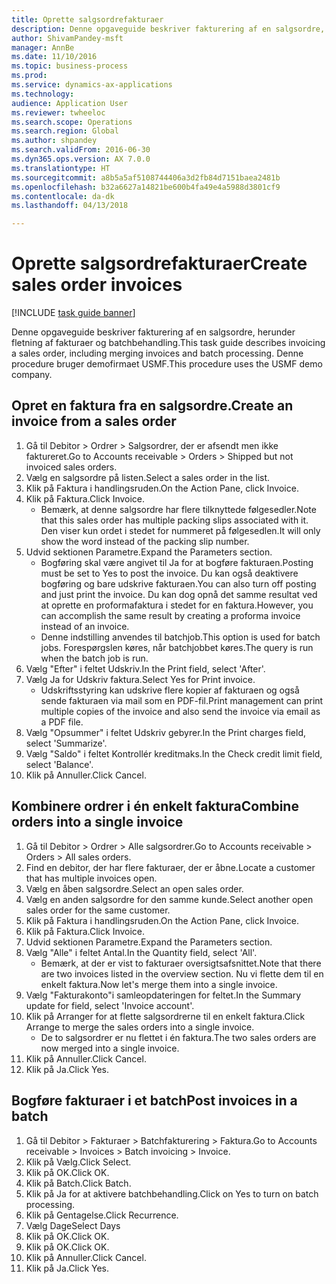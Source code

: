 ```yaml
--- 
title: Oprette salgsordrefakturaer
description: Denne opgaveguide beskriver fakturering af en salgsordre, herunder fletning af fakturaer og batchbehandling.
author: ShivamPandey-msft
manager: AnnBe
ms.date: 11/10/2016
ms.topic: business-process
ms.prod: 
ms.service: dynamics-ax-applications
ms.technology: 
audience: Application User
ms.reviewer: twheeloc
ms.search.scope: Operations
ms.search.region: Global
ms.author: shpandey
ms.search.validFrom: 2016-06-30
ms.dyn365.ops.version: AX 7.0.0
ms.translationtype: HT
ms.sourcegitcommit: a8b5a5af5108744406a3d2fb84d7151baea2481b
ms.openlocfilehash: b32a6627a14821be600b4fa49e4a5988d3801cf9
ms.contentlocale: da-dk
ms.lasthandoff: 04/13/2018

---
```

# <a name="create-sales-order-invoices"></a><span data-ttu-id="67cd3-103">Oprette salgsordrefakturaer</span><span class="sxs-lookup"><span data-stu-id="67cd3-103">Create sales order invoices</span></span>

[!INCLUDE [task guide banner](../../includes/task-guide-banner.md)]

<span data-ttu-id="67cd3-104">Denne opgaveguide beskriver fakturering af en salgsordre, herunder fletning af fakturaer og batchbehandling.</span><span class="sxs-lookup"><span data-stu-id="67cd3-104">This task guide describes invoicing a sales order, including merging invoices and batch processing.</span></span> <span data-ttu-id="67cd3-105">Denne procedure bruger demofirmaet USMF.</span><span class="sxs-lookup"><span data-stu-id="67cd3-105">This procedure uses the USMF demo company.</span></span>


## <a name="create-an-invoice-from-a-sales-order"></a><span data-ttu-id="67cd3-106">Opret en faktura fra en salgsordre.</span><span class="sxs-lookup"><span data-stu-id="67cd3-106">Create an invoice from a sales order</span></span>
1. <span data-ttu-id="67cd3-107">Gå til Debitor > Ordrer > Salgsordrer, der er afsendt men ikke faktureret.</span><span class="sxs-lookup"><span data-stu-id="67cd3-107">Go to Accounts receivable > Orders > Shipped but not invoiced sales orders.</span></span>
2. <span data-ttu-id="67cd3-108">Vælg en salgsordre på listen.</span><span class="sxs-lookup"><span data-stu-id="67cd3-108">Select a sales order in the list.</span></span> 
3. <span data-ttu-id="67cd3-109">Klik på Faktura i handlingsruden.</span><span class="sxs-lookup"><span data-stu-id="67cd3-109">On the Action Pane, click Invoice.</span></span>
4. <span data-ttu-id="67cd3-110">Klik på Faktura.</span><span class="sxs-lookup"><span data-stu-id="67cd3-110">Click Invoice.</span></span>
    * <span data-ttu-id="67cd3-111">Bemærk, at denne salgsordre har flere tilknyttede følgesedler.</span><span class="sxs-lookup"><span data-stu-id="67cd3-111">Note that this sales order has multiple packing slips associated with it.</span></span> <span data-ttu-id="67cd3-112">Den viser kun ordet <multiple> i stedet for nummeret på følgesedlen.</span><span class="sxs-lookup"><span data-stu-id="67cd3-112">It will only show the word <multiple> instead of the packing slip number.</span></span>  
5. <span data-ttu-id="67cd3-113">Udvid sektionen Parametre.</span><span class="sxs-lookup"><span data-stu-id="67cd3-113">Expand the Parameters section.</span></span>
    * <span data-ttu-id="67cd3-114">Bogføring skal være angivet til Ja for at bogføre fakturaen.</span><span class="sxs-lookup"><span data-stu-id="67cd3-114">Posting must be set to Yes to post the invoice.</span></span> <span data-ttu-id="67cd3-115">Du kan også deaktivere bogføring og bare udskrive fakturaen.</span><span class="sxs-lookup"><span data-stu-id="67cd3-115">You can also turn off posting and just print the invoice.</span></span> <span data-ttu-id="67cd3-116">Du kan dog opnå det samme resultat ved at oprette en proformafaktura i stedet for en faktura.</span><span class="sxs-lookup"><span data-stu-id="67cd3-116">However, you can accomplish the same result by creating a proforma invoice instead of an invoice.</span></span>  
    * <span data-ttu-id="67cd3-117">Denne indstilling anvendes til batchjob.</span><span class="sxs-lookup"><span data-stu-id="67cd3-117">This option is used for batch jobs.</span></span> <span data-ttu-id="67cd3-118">Forespørgslen køres, når batchjobbet køres.</span><span class="sxs-lookup"><span data-stu-id="67cd3-118">The query is run when the batch job is run.</span></span>    
6. <span data-ttu-id="67cd3-119">Vælg "Efter" i feltet Udskriv.</span><span class="sxs-lookup"><span data-stu-id="67cd3-119">In the Print field, select 'After'.</span></span>
7. <span data-ttu-id="67cd3-120">Vælg Ja for Udskriv faktura.</span><span class="sxs-lookup"><span data-stu-id="67cd3-120">Select Yes for Print invoice.</span></span>
    * <span data-ttu-id="67cd3-121">Udskriftsstyring kan udskrive flere kopier af fakturaen og også sende fakturaen via mail som en PDF-fil.</span><span class="sxs-lookup"><span data-stu-id="67cd3-121">Print management can print  multiple copies of the invoice and also send the invoice via email as a PDF file.</span></span>  
8. <span data-ttu-id="67cd3-122">Vælg "Opsummer" i feltet Udskriv gebyrer.</span><span class="sxs-lookup"><span data-stu-id="67cd3-122">In the Print charges field, select 'Summarize'.</span></span>
9. <span data-ttu-id="67cd3-123">Vælg "Saldo" i feltet Kontrollér kreditmaks.</span><span class="sxs-lookup"><span data-stu-id="67cd3-123">In the Check credit limit field, select 'Balance'.</span></span>
10. <span data-ttu-id="67cd3-124">Klik på Annuller.</span><span class="sxs-lookup"><span data-stu-id="67cd3-124">Click Cancel.</span></span>

## <a name="combine-orders-into-a-single-invoice"></a><span data-ttu-id="67cd3-125">Kombinere ordrer i én enkelt faktura</span><span class="sxs-lookup"><span data-stu-id="67cd3-125">Combine orders into a single invoice</span></span>
1. <span data-ttu-id="67cd3-126">Gå til Debitor > Ordrer > Alle salgsordrer.</span><span class="sxs-lookup"><span data-stu-id="67cd3-126">Go to Accounts receivable > Orders > All sales orders.</span></span>
2. <span data-ttu-id="67cd3-127">Find en debitor, der har flere fakturaer, der er åbne.</span><span class="sxs-lookup"><span data-stu-id="67cd3-127">Locate a customer that has multiple invoices open.</span></span>
3. <span data-ttu-id="67cd3-128">Vælg en åben salgsordre.</span><span class="sxs-lookup"><span data-stu-id="67cd3-128">Select an open sales order.</span></span>
4. <span data-ttu-id="67cd3-129">Vælg en anden salgsordre for den samme kunde.</span><span class="sxs-lookup"><span data-stu-id="67cd3-129">Select another open sales order for the same customer.</span></span>
5. <span data-ttu-id="67cd3-130">Klik på Faktura i handlingsruden.</span><span class="sxs-lookup"><span data-stu-id="67cd3-130">On the Action Pane, click Invoice.</span></span>
6. <span data-ttu-id="67cd3-131">Klik på Faktura.</span><span class="sxs-lookup"><span data-stu-id="67cd3-131">Click Invoice.</span></span>
7. <span data-ttu-id="67cd3-132">Udvid sektionen Parametre.</span><span class="sxs-lookup"><span data-stu-id="67cd3-132">Expand the Parameters section.</span></span>
8. <span data-ttu-id="67cd3-133">Vælg "Alle" i feltet Antal.</span><span class="sxs-lookup"><span data-stu-id="67cd3-133">In the Quantity field, select 'All'.</span></span>
    * <span data-ttu-id="67cd3-134">Bemærk, at der er vist to fakturaer oversigtsafsnittet.</span><span class="sxs-lookup"><span data-stu-id="67cd3-134">Note that there are two invoices listed in the overview section.</span></span> <span data-ttu-id="67cd3-135">Nu vi flette dem til en enkelt faktura.</span><span class="sxs-lookup"><span data-stu-id="67cd3-135">Now let's merge them into a single invoice.</span></span>  
9. <span data-ttu-id="67cd3-136">Vælg "Fakturakonto"i samleopdateringen for feltet.</span><span class="sxs-lookup"><span data-stu-id="67cd3-136">In the Summary update for field, select 'Invoice account'.</span></span>
10. <span data-ttu-id="67cd3-137">Klik på Arranger for at flette salgsordrerne til en enkelt faktura.</span><span class="sxs-lookup"><span data-stu-id="67cd3-137">Click Arrange to merge the sales orders into a single invoice.</span></span>
    * <span data-ttu-id="67cd3-138">De to salgsordrer er nu flettet i én faktura.</span><span class="sxs-lookup"><span data-stu-id="67cd3-138">The two sales orders are now merged into a single invoice.</span></span>   
11. <span data-ttu-id="67cd3-139">Klik på Annuller.</span><span class="sxs-lookup"><span data-stu-id="67cd3-139">Click Cancel.</span></span>
12. <span data-ttu-id="67cd3-140">Klik på Ja.</span><span class="sxs-lookup"><span data-stu-id="67cd3-140">Click Yes.</span></span>

## <a name="post-invoices-in-a-batch"></a><span data-ttu-id="67cd3-141">Bogføre fakturaer i et batch</span><span class="sxs-lookup"><span data-stu-id="67cd3-141">Post invoices in a batch</span></span>
1. <span data-ttu-id="67cd3-142">Gå til Debitor > Fakturaer > Batchfakturering > Faktura.</span><span class="sxs-lookup"><span data-stu-id="67cd3-142">Go to Accounts receivable > Invoices > Batch invoicing > Invoice.</span></span>
2. <span data-ttu-id="67cd3-143">Klik på Vælg.</span><span class="sxs-lookup"><span data-stu-id="67cd3-143">Click Select.</span></span>
3. <span data-ttu-id="67cd3-144">Klik på OK.</span><span class="sxs-lookup"><span data-stu-id="67cd3-144">Click OK.</span></span>
4. <span data-ttu-id="67cd3-145">Klik på Batch.</span><span class="sxs-lookup"><span data-stu-id="67cd3-145">Click Batch.</span></span>
5. <span data-ttu-id="67cd3-146">Klik på Ja for at aktivere batchbehandling.</span><span class="sxs-lookup"><span data-stu-id="67cd3-146">Click on Yes to turn on batch processing.</span></span>
6. <span data-ttu-id="67cd3-147">Klik på Gentagelse.</span><span class="sxs-lookup"><span data-stu-id="67cd3-147">Click Recurrence.</span></span>
7. <span data-ttu-id="67cd3-148">Vælg Dage</span><span class="sxs-lookup"><span data-stu-id="67cd3-148">Select Days</span></span>
8. <span data-ttu-id="67cd3-149">Klik på OK.</span><span class="sxs-lookup"><span data-stu-id="67cd3-149">Click OK.</span></span>
9. <span data-ttu-id="67cd3-150">Klik på OK.</span><span class="sxs-lookup"><span data-stu-id="67cd3-150">Click OK.</span></span>
10. <span data-ttu-id="67cd3-151">Klik på Annuller.</span><span class="sxs-lookup"><span data-stu-id="67cd3-151">Click Cancel.</span></span>
11. <span data-ttu-id="67cd3-152">Klik på Ja.</span><span class="sxs-lookup"><span data-stu-id="67cd3-152">Click Yes.</span></span>


